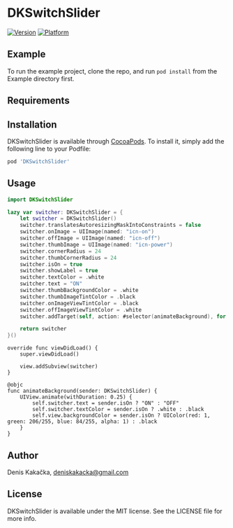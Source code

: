 # DKSwitchSlider

[![Version](https://img.shields.io/cocoapods/v/DKSwitchSlider.svg?style=flat)](https://cocoapods.org/pods/DKSwitchSlider)
[![Platform](https://img.shields.io/cocoapods/p/DKSwitchSlider.svg?style=flat)](https://cocoapods.org/pods/DKSwitchSlider)

## Example

To run the example project, clone the repo, and run `pod install` from the Example directory first.

## Requirements

## Installation

DKSwitchSlider is available through [CocoaPods](https://cocoapods.org). To install
it, simply add the following line to your Podfile:

```ruby
pod 'DKSwitchSlider'
```

## Usage

```swift
import DKSwitchSlider
```

```swift
lazy var switcher: DKSwitchSlider = {
    let switcher = DKSwitchSlider()
    switcher.translatesAutoresizingMaskIntoConstraints = false
    switcher.onImage = UIImage(named: "icn-on")
    switcher.offImage = UIImage(named: "icn-off")
    switcher.thumbImage = UIImage(named: "icn-power")
    switcher.cornerRadius = 24
    switcher.thumbCornerRadius = 24
    switcher.isOn = true
    switcher.showLabel = true
    switcher.textColor = .white
    switcher.text = "ON"
    switcher.thumbBackgroundColor = .white
    switcher.thumbImageTintColor = .black
    switcher.onImageViewTintColor = .black
    switcher.offImageViewTintColor = .white
    switcher.addTarget(self, action: #selector(animateBackground), for: .valueChanged)

    return switcher
}()
```

```
override func viewDidLoad() {
    super.viewDidLoad()
    
    view.addSubview(switcher)
}

@objc
func animateBackground(sender: DKSwitchSlider) {
    UIView.animate(withDuration: 0.25) {
        self.switcher.text = sender.isOn ? "ON" : "OFF"
        self.switcher.textColor = sender.isOn ? .white : .black
        self.view.backgroundColor = sender.isOn ? UIColor(red: 1, green: 206/255, blue: 84/255, alpha: 1) : .black
    }
}
```

## Author

Denis Kakačka, deniskakacka@gmail.com

## License

DKSwitchSlider is available under the MIT license. See the LICENSE file for more info.
